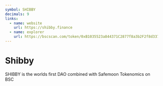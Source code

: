 ```yaml
---
symbol: SHIBBY
decimals: 9
links:
  - name: website
    url: https://shibby.finance
  - name: explorer
    url: https://bscscan.com/token/0xB1035523a844371C2877f8a3b2F2f8d337403b6F
---
```


# Shibby

SHIBBY is the worlds first DAO combined with Safemoon Tokenomics on BSC
